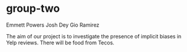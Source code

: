 # group-two

Emmett Powers
Josh Dey
Gio Ramirez

The aim of our project is to investigate the presence of implicit biases in Yelp reviews.
There will be food from Tecos.